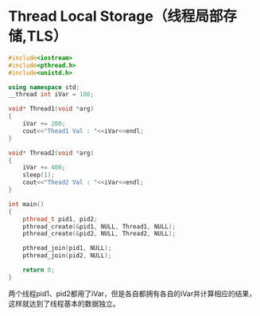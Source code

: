 # Thread Local Storage（线程局部存储,TLS）
```c++
#include<iostream>
#include<pthread.h>
#include<unistd.h>

using namespace std;
__thread int iVar = 100;

void* Thread1(void *arg)
{
    iVar += 200;
    cout<<"Thead1 Val : "<<iVar<<endl;
}

void* Thread2(void *arg)
{
    iVar += 400;
    sleep(1);
    cout<<"Thead2 Val : "<<iVar<<endl;
}

int main()
{
    pthread_t pid1, pid2;
    pthread_create(&pid1, NULL, Thread1, NULL);
    pthread_create(&pid2, NULL, Thread2, NULL);

    pthread_join(pid1, NULL);
    pthread_join(pid2, NULL);

    return 0;
}
```
两个线程pid1、pid2都用了iVar，但是各自都拥有各自的iVar并计算相应的结果，这样就达到了线程基本的数据独立。